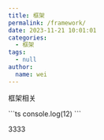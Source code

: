 ```yaml
---
title: 框架
permalink: /framework/
date: 2023-11-21 10:01:01
categories:
  - 框架
tags:
  - null
author: 
  name: wei
---
```


框架相关

<Fold>
```ts
console.log(12)
```
	
</Fold>



3333



